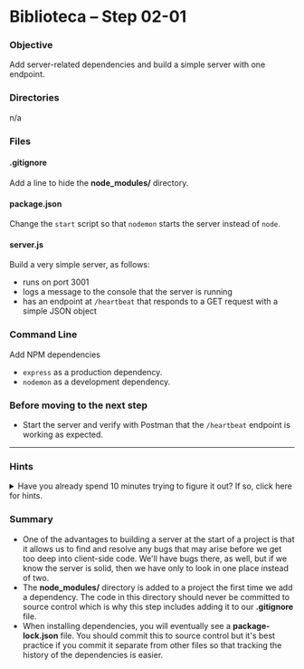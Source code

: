 # Biblioteca – Step 02-01

### Objective
Add server-related dependencies and build a simple server with one endpoint.

### Directories
n/a

### Files
#### .gitignore
Add a line to hide the **node_modules/** directory.

#### package.json
Change the `start` script so that `nodemon` starts the server instead of `node`.

#### server.js
Build a very simple server, as follows:
* runs on port 3001
* logs a message to the console that the server is running
* has an endpoint at `/heartbeat` that responds to a GET request with a simple JSON object

### Command Line
Add NPM dependencies
* `express` as a production dependency.
* `nodemon` as a development dependency.

### Before moving to the next step
* Start the server and verify with Postman that the `/heartbeat` endpoint is working as expected.

___

### Hints
<details>
  <summary>Have you already spend 10 minutes trying to figure it out? If so, click here for hints.</summary>
    
* `npm install <someProductionDependency>`
* `npm install --save-dev <someDevelopmentDependency>`
* `npm run <someScriptKey>`
</details>


### Summary
* One of the advantages to building a server at the start of a project is that it allows us to find and resolve any bugs that may arise before we get too deep into client-side code. We'll have bugs there, as well, but if we know the server is solid, then we have only to look in one place instead of two.
* The **node_modules/** directory is added to a project the first time we add a dependency. The code in this directory should never be committed to source control which is why this step includes adding it to our **.gitignore** file.
* When installing dependencies, you will eventually see a **package-lock.json** file. You should commit this to source control but it's best practice if you commit it separate from other files so that tracking the history of the dependencies is easier.
